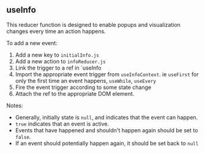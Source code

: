 ## useInfo

This reducer function is designed to enable popups and visualization changes every time an action happens.

To add a new event:

1. Add a new key to `initialInfo.js`
2. Add a new action to `infoReducer.js`
3. Link the trigger to a ref in `useInfo
4. Import the appropriate event trigger from `useInfoContext`. ie `useFirst` for only the first time an event happens, `useWhile`, `useEvery`
5. Fire the event trigger according to some state change
6. Attach the ref to the appropriate DOM element.

Notes:

- Generally, initially state is `null`, and indicates that the event can happen.
- `true` indicates that an event is active.
- Events that have happened and shouldn't happen again should be set to `false`.
- If an event should potentially happen again, it should be set back to `null`
